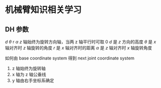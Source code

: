 # 机械臂知识相关学习
## DH 参数
$d$ $\theta$ r $\alpha$ 
$z$ 轴始终为旋转方向轴，当两 z 轴平行时可取 0
$d$ 是 $z$ 方向的高度
$\theta$ 是 $x$ 轴对齐时 $z$ 轴旋转的角度
$r$ 是 $x$ 轴对齐时的距离
$\alpha$ 是 $z$ 轴对齐时 $x$ 轴旋转角度

如何由 base coordinate system 得到 next joint coordinate system
1. z 轴始终为旋转轴
2. x 轴为 z 轴公垂线
3. y 轴由右手坐标系确定